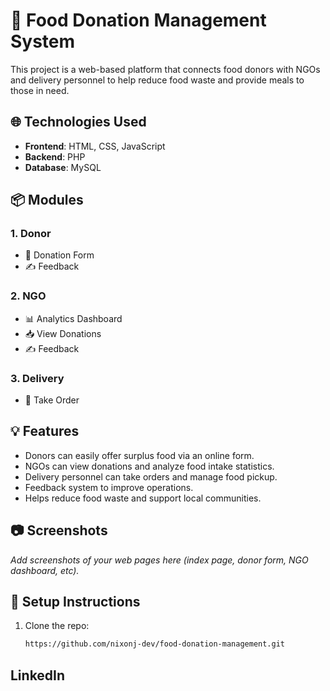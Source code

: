 # 🍲 Food Donation Management System

This project is a web-based platform that connects food donors with NGOs and delivery personnel to help reduce food waste and provide meals to those in need.

## 🌐 Technologies Used
- **Frontend**: HTML, CSS, JavaScript
- **Backend**: PHP
- **Database**: MySQL

## 📦 Modules

### 1. Donor
- 📝 Donation Form
- ✍️ Feedback

### 2. NGO
- 📊 Analytics Dashboard
- 📥 View Donations
- ✍️ Feedback

### 3. Delivery
- 🚚 Take Order

## 💡 Features
- Donors can easily offer surplus food via an online form.
- NGOs can view donations and analyze food intake statistics.
- Delivery personnel can take orders and manage food pickup.
- Feedback system to improve operations.
- Helps reduce food waste and support local communities.

## 📷 Screenshots
_Add screenshots of your web pages here (index page, donor form, NGO dashboard, etc)._

## 🔧 Setup Instructions
1. Clone the repo:
   ```bash
   https://github.com/nixonj-dev/food-donation-management.git

## LinkedIn 


